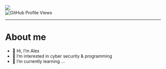 <div id="header"> <img src="https://i.giphy.com/media/v1.Y2lkPTc5MGI3NjExbTZzZXR3MXpwcTA0MXZyOHV6azc5ZWc0YW56NWM0ZGNtYWF1MTRtNCZlcD12MV9pbnRlcm5hbF9naWZfYnlfaWQmY3Q9Zw/VkJ7okLnPBTy0/giphy.gif"/> </div>
<img src="https://komarev.com/ghpvc/?username=intosense&style=flat-square&color=gray" alt="GitHub Profile Views"/>

---
# About me
- 👋 Hi, I’m Alex
- 👀 I’m interested in cyber security & programming
- 🌱 I’m currently learning ...
